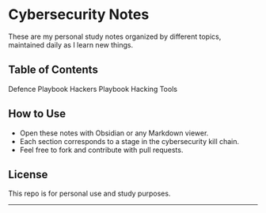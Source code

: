 # Cybersecurity Notes

These are my personal study notes organized by different topics, maintained daily as I learn new things.

## Table of Contents

Defence Playbook
Hackers Playbook
Hacking Tools

## How to Use

- Open these notes with Obsidian or any Markdown viewer.  
- Each section corresponds to a stage in the cybersecurity kill chain.  
- Feel free to fork and contribute with pull requests.

## License

This repo is for personal use and study purposes.

---
